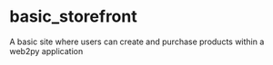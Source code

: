 # basic_storefront
A basic site where users can create and purchase products within a web2py application
